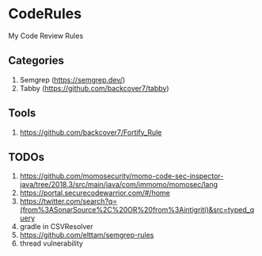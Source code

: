 # CodeRules
My Code Review Rules

## Categories
1. Semgrep (https://semgrep.dev/)
2. Tabby (https://github.com/backcover7/tabby)

## Tools
1. https://github.com/backcover7/Fortify_Rule

## TODOs
1. https://github.com/momosecurity/momo-code-sec-inspector-java/tree/2018.3/src/main/java/com/immomo/momosec/lang
2. https://portal.securecodewarrior.com/#/home
3. https://twitter.com/search?q=(from%3ASonarSource%2C%20OR%20from%3Aintigriti)&src=typed_query
4. gradle in CSVResolver
5. https://github.com/elttam/semgrep-rules
6. thread vulnerability
